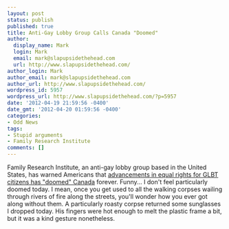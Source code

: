 ```yaml
---
layout: post
status: publish
published: true
title: Anti-Gay Lobby Group Calls Canada "Doomed"
author:
  display_name: Mark
  login: Mark
  email: mark@slapupsidethehead.com
  url: http://www.slapupsidethehead.com/
author_login: Mark
author_email: mark@slapupsidethehead.com
author_url: http://www.slapupsidethehead.com/
wordpress_id: 5957
wordpress_url: http://www.slapupsidethehead.com/?p=5957
date: '2012-04-19 21:59:56 -0400'
date_gmt: '2012-04-20 01:59:56 -0400'
categories:
- Odd News
tags:
- Stupid arguments
- Family Research Institute
comments: []
---
```

Family Research Institute, an anti-gay lobby group based in the United States, has warned Americans that [advancements in equal rights for GLBT citizens has "doomed" Canada](http://www.rightwingwatch.org/content/family-research-institute-gay-rights-doomed-canada) forever. Funny... I don't feel particularly doomed today. I mean, once you get used to all the walking corpses wailing through rivers of fire along the streets, you'll wonder how you ever got along without them. A particularly roasty corpse returned some sunglasses I dropped today. His fingers were hot enough to melt the plastic frame a bit, but it was a kind gesture nonetheless.

